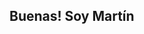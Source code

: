 ## Buenas! Soy Martín

<!--
**mmaurino/mmaurino** is a ✨ _special_ ✨ repository because its `README.md` (this file) appears on your GitHub profile.

Actualmente estoy finalizando la carrera de Analista en Tecnologías de la Información y la Comunicación en la UNLP.

Tecnologías
Lenguajes de Programación:
Python 🐍
Java ☕
HTML 💻

Frameworks y Librerías:
Django 🐦
Pandas 🐼

Bases de Datos:
MySQL 🐬

Herramientas y editores:
Visual Studio Code 🖥️
Git 🎯
Spyder 🕷️
-->
